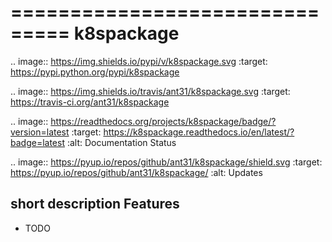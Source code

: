 ===============================
k8spackage
===============================


.. image:: https://img.shields.io/pypi/v/k8spackage.svg
        :target: https://pypi.python.org/pypi/k8spackage

.. image:: https://img.shields.io/travis/ant31/k8spackage.svg
        :target: https://travis-ci.org/ant31/k8spackage

.. image:: https://readthedocs.org/projects/k8spackage/badge/?version=latest
        :target: https://k8spackage.readthedocs.io/en/latest/?badge=latest
        :alt: Documentation Status

.. image:: https://pyup.io/repos/github/ant31/k8spackage/shield.svg
     :target: https://pyup.io/repos/github/ant31/k8spackage/
     :alt: Updates


short description
Features
--------

* TODO
